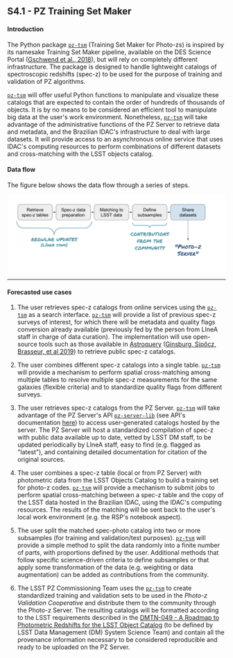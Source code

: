 ## S4.1 - PZ Training Set Maker 

#### Introduction

The Python package [`pz-tsm`](https://github.com/linea-it/pz-tsm) (Training Set Maker for Photo-zs) is inspired by its namesake Training Set Maker pipeline, available on the DES Science Portal ([Gschwend et al., 2018](https://www.sciencedirect.com/science/article/abs/pii/S2213133718300891?via%3Dihub)), but will rely on completely different infrastructure. The package is designed to handle lightweight catalogs of spectroscopic redshifts (spec-z) to be used for the purpose of training and validation of PZ algorithms. 

[`pz-tsm`](https://github.com/linea-it/pz-tsm) will offer useful Python functions to manipulate and visualize these catalogs that are expected to contain the order of hundreds of thousands of objects. It is by no means to be considered an efficient tool to manipulate big data at the user's work environment. Nonetheless, [`pz-tsm`](https://github.com/linea-it/pz-tsm) will take advantage of the administrative functions of the PZ Server to retrieve data and metadata, and the Brazilian IDAC's infrastructure to deal with large datasets. It will provide access to an asynchronous online service that uses IDAC's computing resources to perform combinations of different datasets and cross-matching with the LSST objects catalog. 

#### Data flow

The figure below shows the data flow through a series of steps.


![Sequence of steps for Training Set Maker](tsm_dataflow.png)


-----
#### Forecasted use cases

1. The user retrieves spec-z catalogs from online services using the [`pz-tsm`](https://github.com/linea-it/pz-tsm) as a search interface. [`pz-tsm`](https://github.com/linea-it/pz-tsm) will provide a list of previous spec-z surveys of interest, for which there will be metadata and quality flags conversion already available (previously fed by the person from LIneA staff in charge of data curation). The implementation will use open-source tools such as those available in [Astroquery](https://astroquery.readthedocs.io/en/latest/) ([Ginsburg, Sipőcz, Brasseur, et al 2019](https://ui.adsabs.harvard.edu/abs/2019AJ....157...98G/abstract)) to retrieve public spec-z catalogs. 

2. The user combines different spec-z catalogs into a single table. [`pz-tsm`](https://github.com/linea-it/pz-tsm) will provide a mechanism to perform spatial cross-matching among multiple tables to resolve multiple spec-z measurements for the same galaxies (flexible criteria) and to standardize quality flags from different surveys. 

3. The user retrieves spec-z catalogs from the PZ Server. [`pz-tsm`](https://github.com/linea-it/pz-tsm) will take advantage of the PZ Server's API [`pz-server-lib`](https://github.com/linea-it/pz-server-lib) (see API's documentation [here](https://linea-it.github.io/pz-server-lib/html/index.html)) to access user-generated catalogs hosted by the server. The PZ Server will host a standardized compilation of spec-z with public data available up to date, vetted by LSST DM staff, to be updated periodically by LIneA staff, easy to find (e.g. flagged as "latest"), and containing detailed documentation for citation of the original sources.  

4. The user combines a spec-z table (local or from PZ Server) with photometric data from the LSST Objects Catalog to build a training set for photo-z codes. [`pz-tsm`](https://github.com/linea-it/pz-tsm) will provide a mechanism to submit jobs to perform spatial cross-matching between a spec-z table and the copy of the LSST data hosted in the Brazilian IDAC, using the IDAC's computing resources. The results of the matching will be sent back to the user's local work environment (e.g. the RSP's notebook aspect). 

5. The user split the matched spec-photo catalog into two or more subsamples (for training and validation/test purposes). [`pz-tsm`](https://github.com/linea-it/pz-tsm) will provide a simple method to split the data randomly into a finite number of parts, with proportions defined by the user. Additional methods that follow specific science-driven criteria to define subsamples or that apply some transformation of the data (e.g. weighting or data augmentation) can be added as contributions from the community. 

6. The LSST PZ Commissioning Team uses the [`pz-tsm`](https://github.com/linea-it/pz-tsm) to create standardized training and validation sets to be used in the _Photo-z Validation Cooperative_ and distribute them to the community through the Photo-z Server. The resulting catalogs will be formatted according to the LSST requirements described in the [DMTN-049 - A Roadmap to Photometric Redshifts for the LSST Object Catalog](https://dmtn-049.lsst.io/) (to be defined by LSST Data Management (DM) System Science Team) and contain all the provenance information necessary to be considered reproducible and ready to be uploaded on the PZ Server. 
